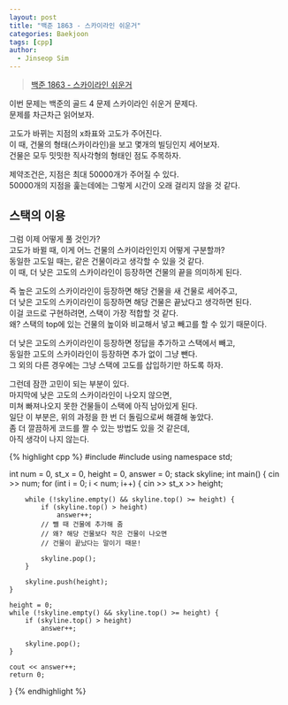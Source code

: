 ```yaml
---
layout: post
title: "백준 1863 - 스카이라인 쉬운거"
categories: Baekjoon
tags: [cpp]
author:
  - Jinseop Sim
---
```

> [백준 1863 - 스카이라인 쉬운거](https://www.acmicpc.net/problem/1863)  

이번 문제는 백준의 골드 4 문제 스카이라인 쉬운거 문제다.  
문제를 차근차근 읽어보자.  

고도가 바뀌는 지점의 x좌표와 고도가 주어진다.  
이 때, 건물의 형태(스카이라인)을 보고 몇개의 빌딩인지 세어보자.  
건물은 모두 밋밋한 직사각형의 형태인 점도 주목하자.  

제약조건은, 지점은 최대 50000개가 주어질 수 있다.  
50000개의 지점을 훑는데에는 그렇게 시간이 오래 걸리지 않을 것 같다.  

## 스택의 이용
그럼 이제 어떻게 풀 것인가?  
고도가 바뀔 때, 이게 어느 건물의 스카이라인인지 어떻게 구분할까?  
동일한 고도일 때는, 같은 건물이라고 생각할 수 있을 것 같다.  
이 때, 더 낮은 고도의 스카이라인이 등장하면 건물의 끝을 의미하게 된다.  

즉 높은 고도의 스카이라인이 등장하면 해당 건물을 새 건물로 세어주고,  
더 낮은 고도의 스카이라인이 등장하면 해당 건물은 끝났다고 생각하면 된다.  
이걸 코드로 구현하려면, 스택이 가장 적합할 것 같다.  
왜? 스택의 top에 있는 건물의 높이와 비교해서 넣고 빼고를 할 수 있기 때문이다.  

더 낮은 고도의 스카이라인이 등장하면 정답을 추가하고 스택에서 빼고,  
동일한 고도의 스카이라인이 등장하면 추가 없이 그냥 뺀다.  
그 외의 다른 경우에는 그냥 스택에 고도를 삽입하기만 하도록 하자.  

그런데 잠깐 고민이 되는 부분이 있다.  
마지막에 낮은 고도의 스카이라인이 나오지 않으면,  
미쳐 빠져나오지 못한 건물들이 스택에 아직 남아있게 된다.  
일단 이 부분은, 위의 과정을 한 번 더 돌림으로써 해결해 놓았다.  
좀 더 깔끔하게 코드를 짤 수 있는 방법도 있을 것 같은데,  
아직 생각이 나지 않는다.  

{% highlight cpp %}
#include <iostream>
#include <stack>
using namespace std;

int num = 0, st_x = 0, height = 0, answer = 0;
stack<int> skyline;
int main() {
    cin >> num;
    for (int i = 0; i < num; i++) {
        cin >> st_x >> height;

        while (!skyline.empty() && skyline.top() >= height) {
            if (skyline.top() > height)
                answer++;
            // 뺄 때 건물에 추가해 줌
            // 왜? 해당 건물보다 작은 건물이 나오면
            // 건물이 끝났다는 말이기 때문!

            skyline.pop();
        }

        skyline.push(height);
    }

    height = 0;
    while (!skyline.empty() && skyline.top() >= height) {
        if (skyline.top() > height)
            answer++;

        skyline.pop();
    }

    cout << answer++;
    return 0;
}
{% endhighlight %}
